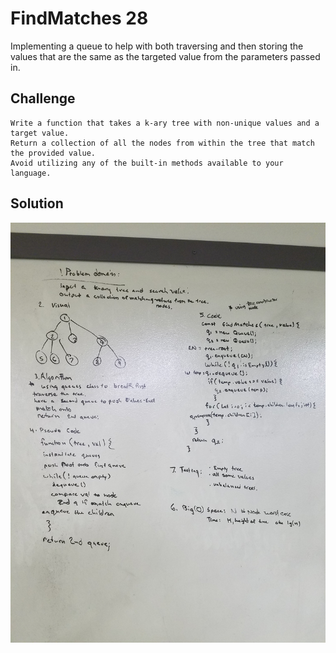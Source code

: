 # FindMatches 28
Implementing a queue to help with both traversing and then storing the values that are the same as the targeted value from the parameters passed in. 

## Challenge
    Write a function that takes a k-ary tree with non-unique values and a target value.
    Return a collection of all the nodes from within the tree that match the provided value.
    Avoid utilizing any of the built-in methods available to your language.


## Solution
![WhiteBoarding28](./assets/WB-28.jpg)